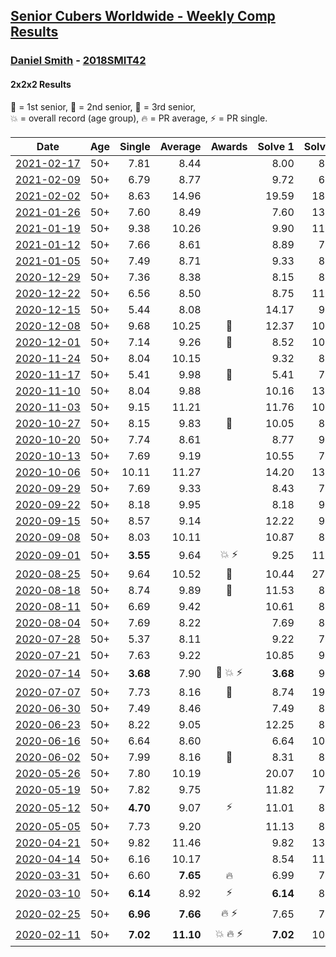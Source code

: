 <style>table {white-space: nowrap;}</style>
<link rel="stylesheet" type="text/css" href="/scw-comp/css/flags.css" />

## [Senior Cubers Worldwide - Weekly Comp Results](/scw-comp/results/)
### [Daniel Smith](README.md) - [2018SMIT42](https://www.worldcubeassociation.org/persons/2018SMIT42?event=222)
#### 2x2x2 Results

<span style="white-space: nowrap;">🥇 = 1st senior</span>, <span style="white-space: nowrap;">🥈 = 2nd senior</span>, <span style="white-space: nowrap;">🥉 = 3rd senior</span>, <span style="white-space: nowrap;">💥 = overall record (age group)</span>, <span style="white-space: nowrap;">🔥 = PR average</span>, <span style="white-space: nowrap;">⚡ = PR single</span>.

| Date | Age | Single | Average | Awards | Solve 1 | Solve 2 | Solve 3 | Solve 4 | Solve 5 | Video |
| :--: | :--: | --: | --: | :--: | --: | --: | --: | --: | --: | :-- |
| [2021-02-17](../../results/2021-02-17/222.md) | 50+ | 7.81 | 8.44 |  | 8.00 | 8.72 | 8.59 | 9.52 | 7.81 | [Desktop](https://www.facebook.com/events/2846210318979915/permalink/2850254278575519) / [Mobile](https://m.facebook.com/events/2846210318979915?view=permalink&id=2850254278575519) |
| [2021-02-09](../../results/2021-02-09/222.md) | 50+ | 6.79 | 8.77 |  | 9.72 | 6.79 | 13.88 | 7.47 | 9.13 | [Desktop](https://www.facebook.com/events/749806039307047/permalink/753492442271740) / [Mobile](https://m.facebook.com/events/749806039307047?view=permalink&id=753492442271740) |
| [2021-02-02](../../results/2021-02-02/222.md) | 50+ | 8.63 | 14.96 |  | 19.59 | 18.74 | 13.68 | 8.63 | 12.45 | [Desktop](https://www.facebook.com/events/176364004262939/permalink/179872603912079) / [Mobile](https://m.facebook.com/events/176364004262939?view=permalink&id=179872603912079) |
| [2021-01-26](../../results/2021-01-26/222.md) | 50+ | 7.60 | 8.49 |  | 7.60 | 13.10 | 8.66 | 7.71 | 9.11 | [Desktop](https://www.facebook.com/events/415506712992555/permalink/418747709335122) / [Mobile](https://m.facebook.com/events/415506712992555?view=permalink&id=418747709335122) |
| [2021-01-19](../../results/2021-01-19/222.md) | 50+ | 9.38 | 10.26 |  | 9.90 | 11.42 | 9.98 | 9.38 | 10.90 | [Desktop](https://www.facebook.com/events/259430338941057/permalink/262561928627898) / [Mobile](https://m.facebook.com/events/259430338941057?view=permalink&id=262561928627898) |
| [2021-01-12](../../results/2021-01-12/222.md) | 50+ | 7.66 | 8.61 |  | 8.89 | 7.66 | 12.10 | 8.48 | 8.47 | [Desktop](https://www.facebook.com/events/154842819532367/permalink/157811845902131) / [Mobile](https://m.facebook.com/events/154842819532367?view=permalink&id=157811845902131) |
| [2021-01-05](../../results/2021-01-05/222.md) | 50+ | 7.49 | 8.71 |  | 9.33 | 8.66 | 9.53 | 8.13 | 7.49 | [Desktop](https://www.facebook.com/events/237822631087555/permalink/242197453983406) / [Mobile](https://m.facebook.com/events/237822631087555?view=permalink&id=242197453983406) |
| [2020-12-29](../../results/2020-12-29/222.md) | 50+ | 7.36 | 8.38 |  | 8.15 | 8.89 | 9.68 | 7.36 | 8.11 | [Desktop](https://www.facebook.com/events/807437066779451/permalink/810803849776106) / [Mobile](https://m.facebook.com/events/807437066779451?view=permalink&id=810803849776106) |
| [2020-12-22](../../results/2020-12-22/222.md) | 50+ | 6.56 | 8.50 |  | 8.75 | 11.64 | 6.80 | 9.96 | 6.56 | [Desktop](https://www.facebook.com/events/415132489930417/permalink/420037636106569) / [Mobile](https://m.facebook.com/events/415132489930417?view=permalink&id=420037636106569) |
| [2020-12-15](../../results/2020-12-15/222.md) | 50+ | 5.44 | 8.08 |  | 14.17 | 9.07 | 5.44 | 7.41 | 7.77 | [Desktop](https://www.facebook.com/events/804969103386330/permalink/808623509687556) / [Mobile](https://m.facebook.com/events/804969103386330?view=permalink&id=808623509687556) |
| [2020-12-08](../../results/2020-12-08/222.md) | 50+ | 9.68 | 10.25 | 🥉 | 12.37 | 10.14 | 9.68 | 10.49 | 10.13 | [Desktop](https://www.facebook.com/events/1026387727837469/permalink/1030581224084786) / [Mobile](https://m.facebook.com/events/1026387727837469?view=permalink&id=1030581224084786) |
| [2020-12-01](../../results/2020-12-01/222.md) | 50+ | 7.14 | 9.26 | 🥉 | 8.52 | 10.22 | 7.14 | 9.05 | 10.88 | [Desktop](https://www.facebook.com/events/456949201957439/permalink/460979414887751) / [Mobile](https://m.facebook.com/events/456949201957439?view=permalink&id=460979414887751) |
| [2020-11-24](../../results/2020-11-24/222.md) | 50+ | 8.04 | 10.15 |  | 9.32 | 8.04 | 10.22 | 13.21 | 10.92 | [Desktop](https://www.facebook.com/events/418254925863499/permalink/422426922112966) / [Mobile](https://m.facebook.com/events/418254925863499?view=permalink&id=422426922112966) |
| [2020-11-17](../../results/2020-11-17/222.md) | 50+ | 5.41 | 9.98 | 🥉 | 5.41 | 7.92 | 11.25 | 10.76 | 11.36 | [Desktop](https://www.facebook.com/events/770207250227350/permalink/774383689809706) / [Mobile](https://m.facebook.com/events/770207250227350?view=permalink&id=774383689809706) |
| [2020-11-10](../../results/2020-11-10/222.md) | 50+ | 8.04 | 9.88 |  | 10.16 | 13.59 | 8.68 | 8.04 | 10.81 | [Desktop](https://www.facebook.com/events/355672432175632/permalink/360858188323723) / [Mobile](https://m.facebook.com/events/355672432175632?view=permalink&id=360858188323723) |
| [2020-11-03](../../results/2020-11-03/222.md) | 50+ | 9.15 | 11.21 |  | 11.76 | 10.35 | 11.53 | 9.15 | 12.09 | [Desktop](https://www.facebook.com/events/1239637256416110/permalink/1246188059094363) / [Mobile](https://m.facebook.com/events/1239637256416110?view=permalink&id=1246188059094363) |
| [2020-10-27](../../results/2020-10-27/222.md) | 50+ | 8.15 | 9.83 | 🥉 | 10.05 | 8.15 | 10.07 | 9.37 | 12.87 | [Desktop](https://www.facebook.com/events/814285582657691/permalink/820054678747448) / [Mobile](https://m.facebook.com/events/814285582657691?view=permalink&id=820054678747448) |
| [2020-10-20](../../results/2020-10-20/222.md) | 50+ | 7.74 | 8.61 |  | 8.77 | 9.09 | 11.52 | 7.74 | 7.96 | [Desktop](https://www.facebook.com/events/1017705805364611/permalink/1023491131452745) / [Mobile](https://m.facebook.com/events/1017705805364611?view=permalink&id=1023491131452745) |
| [2020-10-13](../../results/2020-10-13/222.md) | 50+ | 7.69 | 9.19 |  | 10.55 | 7.86 | 9.17 | 11.06 | 7.69 | [Desktop](https://www.facebook.com/events/2855876438029747/permalink/2861983924085665) / [Mobile](https://m.facebook.com/events/2855876438029747?view=permalink&id=2861983924085665) |
| [2020-10-06](../../results/2020-10-06/222.md) | 50+ | 10.11 | 11.27 |  | 14.20 | 13.09 | 10.11 | 10.42 | 10.31 | [Desktop](https://www.facebook.com/events/1202263490156156/permalink/1213252789057226) / [Mobile](https://m.facebook.com/events/1202263490156156?view=permalink&id=1213252789057226) |
| [2020-09-29](../../results/2020-09-29/222.md) | 50+ | 7.69 | 9.33 |  | 8.43 | 7.69 | 11.16 | 8.39 | 14.07 | [Desktop](https://www.facebook.com/events/1202263490156156/permalink/1207148723000966) / [Mobile](https://m.facebook.com/events/1202263490156156?view=permalink&id=1207148723000966) |
| [2020-09-22](../../results/2020-09-22/222.md) | 50+ | 8.18 | 9.95 |  | 8.18 | 9.97 | 8.20 | 12.94 | 11.68 | [Desktop](https://www.facebook.com/events/349197636276246/permalink/352926999236643) / [Mobile](https://m.facebook.com/events/349197636276246?view=permalink&id=352926999236643) |
| [2020-09-15](../../results/2020-09-15/222.md) | 50+ | 8.57 | 9.14 |  | 12.22 | 9.48 | 8.57 | 8.74 | 9.19 | [Desktop](https://www.facebook.com/events/3404368289613252/permalink/3426779767372104) / [Mobile](https://m.facebook.com/events/3404368289613252?view=permalink&id=3426779767372104) |
| [2020-09-08](../../results/2020-09-08/222.md) | 50+ | 8.03 | 10.11 |  | 10.87 | 8.90 | 10.57 | 8.03 | 14.61 | [Desktop](https://www.facebook.com/events/660661614881054/permalink/666329640980918) / [Mobile](https://m.facebook.com/events/660661614881054?view=permalink&id=666329640980918) |
| [2020-09-01](../../results/2020-09-01/222.md) | 50+ | **3.55** | 9.64 | 💥 ⚡ | 9.25 | 11.25 | 11.41 | **3.55** | 8.43 | [Desktop](https://www.facebook.com/events/652945192290048/permalink/658660798385154) / [Mobile](https://m.facebook.com/events/652945192290048?view=permalink&id=658660798385154) |
| [2020-08-25](../../results/2020-08-25/222.md) | 50+ | 9.64 | 10.52 | 🥉 | 10.44 | 27.86 | 9.64 | 10.54 | 10.58 | [Desktop](https://www.facebook.com/events/2812216602434889/permalink/2817941285195754) / [Mobile](https://m.facebook.com/events/2812216602434889?view=permalink&id=2817941285195754) |
| [2020-08-18](../../results/2020-08-18/222.md) | 50+ | 8.74 | 9.89 | 🥉 | 11.53 | 8.99 | 8.74 | 9.16 | 22.31 | [Desktop](https://www.facebook.com/events/357518755418063/permalink/362465698256702) / [Mobile](https://m.facebook.com/events/357518755418063?view=permalink&id=362465698256702) |
| [2020-08-11](../../results/2020-08-11/222.md) | 50+ | 6.69 | 9.42 |  | 10.61 | 8.38 | 6.69 | 9.27 | 10.83 | [Desktop](https://www.facebook.com/events/338631130511019/permalink/342815563425909) / [Mobile](https://m.facebook.com/events/338631130511019?view=permalink&id=342815563425909) |
| [2020-08-04](../../results/2020-08-04/222.md) | 50+ | 7.69 | 8.22 |  | 7.69 | 8.12 | 8.75 | 8.56 | 7.97 | [Desktop](https://www.facebook.com/events/748440219235440/permalink/752547638824698) / [Mobile](https://m.facebook.com/events/748440219235440?view=permalink&id=752547638824698) |
| [2020-07-28](../../results/2020-07-28/222.md) | 50+ | 5.37 | 8.11 |  | 9.22 | 7.54 | 5.37 | 7.57 | 9.22 | [Desktop](https://www.facebook.com/events/708566320000803/permalink/713609006163201) / [Mobile](https://m.facebook.com/events/708566320000803?view=permalink&id=713609006163201) |
| [2020-07-21](../../results/2020-07-21/222.md) | 50+ | 7.63 | 9.22 |  | 10.85 | 9.01 | 11.12 | 7.81 | 7.63 | [Desktop](https://www.facebook.com/events/1842039515939197/permalink/1847128298763652) / [Mobile](https://m.facebook.com/events/1842039515939197?view=permalink&id=1847128298763652) |
| [2020-07-14](../../results/2020-07-14/222.md) | 50+ | **3.68** | 7.90 | 🥈 💥 ⚡ | **3.68** | 9.04 | 7.64 | 7.01 | 11.74 | [Desktop](https://www.facebook.com/events/1157754364595802/permalink/1162027974168441) / [Mobile](https://m.facebook.com/events/1157754364595802?view=permalink&id=1162027974168441) |
| [2020-07-07](../../results/2020-07-07/222.md) | 50+ | 7.73 | 8.16 | 🥉 | 8.74 | 19.97 | 7.73 | 7.98 | 7.75 | [Desktop](https://www.facebook.com/events/271667090769235/permalink/275875460348398) / [Mobile](https://m.facebook.com/events/271667090769235?view=permalink&id=275875460348398) |
| [2020-06-30](../../results/2020-06-30/222.md) | 50+ | 7.49 | 8.46 |  | 7.49 | 8.68 | 11.05 | 8.19 | 8.52 | [Desktop](https://www.facebook.com/events/679860472562391/permalink/683290798886025) / [Mobile](https://m.facebook.com/events/679860472562391?view=permalink&id=683290798886025) |
| [2020-06-23](../../results/2020-06-23/222.md) | 50+ | 8.22 | 9.05 |  | 12.25 | 8.29 | 8.96 | 9.89 | 8.22 | [Desktop](https://www.facebook.com/events/722150235200875/permalink/726725404743358) / [Mobile](https://m.facebook.com/events/722150235200875?view=permalink&id=726725404743358) |
| [2020-06-16](../../results/2020-06-16/222.md) | 50+ | 6.64 | 8.60 |  | 6.64 | 10.83 | 9.00 | 8.87 | 7.92 | [Desktop](https://www.facebook.com/events/604103587178706/permalink/608926896696375) / [Mobile](https://m.facebook.com/events/604103587178706?view=permalink&id=608926896696375) |
| [2020-06-02](../../results/2020-06-02/222.md) | 50+ | 7.99 | 8.16 | 🥉 | 8.31 | 8.14 | 8.04 | 8.51 | 7.99 | [Desktop](https://www.facebook.com/events/3373950429496747/permalink/3381536338738156) / [Mobile](https://m.facebook.com/events/3373950429496747?view=permalink&id=3381536338738156) |
| [2020-05-26](../../results/2020-05-26/222.md) | 50+ | 7.80 | 10.19 |  | 20.07 | 10.41 | 7.80 | 10.55 | 9.60 | [Desktop](https://www.facebook.com/events/688407551989463/permalink/692476188249266) / [Mobile](https://m.facebook.com/events/688407551989463?view=permalink&id=692476188249266) |
| [2020-05-19](../../results/2020-05-19/222.md) | 50+ | 7.82 | 9.75 |  | 11.82 | 7.82 | 9.25 | 15.42 | 8.17 | [Desktop](https://www.facebook.com/events/1880761498725633/permalink/1886031668198616) / [Mobile](https://m.facebook.com/events/1880761498725633?view=permalink&id=1886031668198616) |
| [2020-05-12](../../results/2020-05-12/222.md) | 50+ | **4.70** | 9.07 | ⚡ | 11.01 | 8.37 | **4.70** | 20.08 | 7.84 | [Desktop](https://www.facebook.com/events/546188069600739/permalink/549592292593650) / [Mobile](https://m.facebook.com/events/546188069600739?view=permalink&id=549592292593650) |
| [2020-05-05](../../results/2020-05-05/222.md) | 50+ | 7.73 | 9.20 |  | 11.13 | 8.25 | 8.72 | 10.64 | 7.73 | [Desktop](https://www.facebook.com/events/3313106775587396/permalink/3317956148435792) / [Mobile](https://m.facebook.com/events/3313106775587396?view=permalink&id=3317956148435792) |
| [2020-04-21](../../results/2020-04-21/222.md) | 50+ | 9.82 | 11.46 |  | 9.82 | 13.22 | 10.47 | 13.60 | 10.69 | [Desktop](https://www.facebook.com/events/880278499062375/permalink/885046368585588) / [Mobile](https://m.facebook.com/events/880278499062375?view=permalink&id=885046368585588) |
| [2020-04-14](../../results/2020-04-14/222.md) | 50+ | 6.16 | 10.17 |  | 8.54 | 11.91 | 10.05 | 6.16 | 16.82 | [Desktop](https://www.facebook.com/events/982619255468618/permalink/987002058363671) / [Mobile](https://m.facebook.com/events/982619255468618?view=permalink&id=987002058363671) |
| [2020-03-31](../../results/2020-03-31/222.md) | 50+ | 6.60 | **7.65** | 🔥 | 6.99 | 7.90 | 9.91 | 8.07 | 6.60 | [Desktop](https://www.facebook.com/events/637372103486119/permalink/640639133159416) / [Mobile](https://m.facebook.com/events/637372103486119?view=permalink&id=640639133159416) |
| [2020-03-10](../../results/2020-03-10/222.md) | 50+ | **6.14** | 8.92 | ⚡ | **6.14** | 8.69 | 8.95 | 11.50 | 9.11 | [Desktop](https://www.facebook.com/events/654143022005686/permalink/654711775282144) / [Mobile](https://m.facebook.com/events/654143022005686?view=permalink&id=654711775282144) |
| [2020-02-25](../../results/2020-02-25/222.md) | 50+ | **6.96** | **7.66** | 🔥 ⚡ | 7.65 | 7.63 | 10.87 | 7.71 | **6.96** | [Desktop](https://www.facebook.com/events/2972213492840148/permalink/2974060309322133) / [Mobile](https://m.facebook.com/events/2972213492840148?view=permalink&id=2974060309322133) |
| [2020-02-11](../../results/2020-02-11/222.md) | 50+ | **7.02** | **11.10** | 💥 🔥 ⚡ | **7.02** | 10.20 | 11.13 | 11.96 | 14.87 | [Desktop](https://www.facebook.com/events/176704156956327/permalink/178124056814337) / [Mobile](https://m.facebook.com/events/176704156956327?view=permalink&id=178124056814337) |


<!-- Global site tag (gtag.js) - Google Analytics -->
<script async src="https://www.googletagmanager.com/gtag/js?id=UA-86348435-3"></script>
<script>window.dataLayer = window.dataLayer || []; function gtag() {dataLayer.push(arguments);} gtag('js', new Date()); gtag('config', 'UA-86348435-3');</script>

